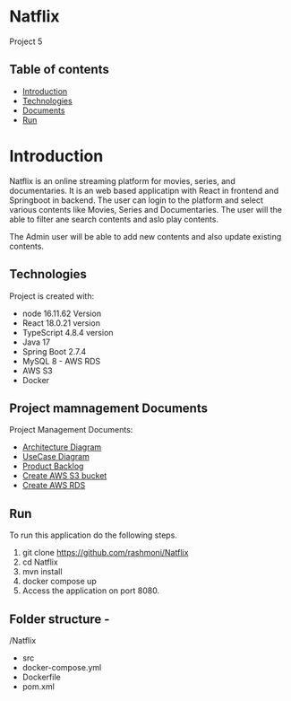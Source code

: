 # Natflix
Project 5


## Table of contents
* [Introduction](#introduction)
* [Technologies](#technologies)
* [Documents](#documents)
* [Run](#run)


# Introduction
Natflix is an online streaming platform for movies, series, and documentaries.
It is an web based applicatipn with React in frontend and Springboot in backend.
The user can login to the platform and select various contents like Movies, Series and Documentaries.
The user will the able to filter ane search contents and aslo play contents.

The Admin user will be able to add new contents and also update existing contents.



## Technologies
Project is created with:
* node 16.11.62 Version
* React 18.0.21 version
* TypeScript 4.8.4 version
* Java 17
* Spring Boot 2.7.4
* MySQL 8 - AWS RDS
* AWS S3
* Docker

## Project mamnagement Documents
Project Management Documents:
- [Architecture Diagram]()
- [UseCase Diagram]()
- [Product Backlog]()
- [Create AWS S3 bucket]()
- [Create AWS RDS]()

## Run
To run this application do the following steps.
1. git clone https://github.com/rashmoni/Natflix
2. cd Natflix
3. mvn install
4. docker compose up
5. Access the application on port 8080.

## Folder structure -
/Natflix
 - src 
 - docker-compose.yml
 - Dockerfile
 - pom.xml


